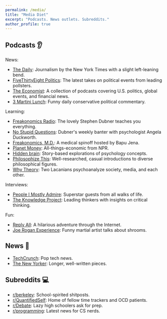 ```yaml
---
permalink: /media/
title: "Media Diet"
excerpt: "Podcasts. News outlets. Subreddits."
author_profile: true
---
```


## Podcasts 👂
News:
* [The Daily](https://www.nytimes.com/column/the-daily): Journalism by the New York Times with a slight left-leaning bend.
* [FiveThirtyEight Politics](https://fivethirtyeight.com/podcasts/): The latest takes on political events from leading pollsters.
* [The Economist](https://www.economist.com/podcasts): A collection of podcasts covering U.S. politics, global events, and financial news.
* [3 Martini Lunch](https://www.nationalreview.com/podcasts/three-martini-lunch/): Funny daily conservative political commentary.

Learning:
* [Freakonomics Radio](https://freakonomics.com/archive/): The lovely Stephen Dubner teaches you everything.
* [No Stupid Questions](https://freakonomics.com/nsq/): Dubner's weekly banter with psychologist Angela Duckworth.
* [Freakonomics, M.D.](https://freakonomics.com/freakonomics-md/): A medical spinoff hosted by Bapu Jena.
* [Planet Money](https://www.npr.org/sections/money/): All-things-economic from NPR.
* [Hidden brain](https://www.npr.org/series/423302056/hidden-brain): Story-based explorations of psychology concepts.
* [Philosophize This](https://www.philosophizethis.org/): Well-researched, casual introductions to diverse philosophical figures.
* [Why Theory](https://podbay.fm/p/why-theory): Two Lacanians psychoanalyze society, media, and each other.

Interviews:
* [People I Mostly Admire](https://freakonomics.com/pima/): Superstar guests from all walks of life.
* [The Knowledge Project](https://fs.blog/knowledge-podcast/): Leading thinkers with insights on critical thinking.

Fun:
* [Reply All](https://gimletmedia.com/shows/reply-all): A hilarious adventure through the Internet.
* [Joe Rogan Experience](https://www.joerogan.com/): Funny martial artist talks about shrooms.

## News 📰
* [TechCrunch](https://techcrunch.com/): Pop tech news.
* [The New Yorker](https://www.newyorker.com/): Longer, well-written pieces.

## Subreddits 💻
* [r/berkeley](https://www.reddit.com/r/berkeley/): School-spirited shitposts.
* [r/QuantifiedSelf](https://www.reddit.com/r/QuantifiedSelf/): Home of fellow time trackers and OCD patients.
* [r/Debate](https://www.reddit.com/r/Debate/): Lazy high schoolers ask for prep.
* [r/programming](https://www.reddit.com/r/programming): Latest news for CS nerds.